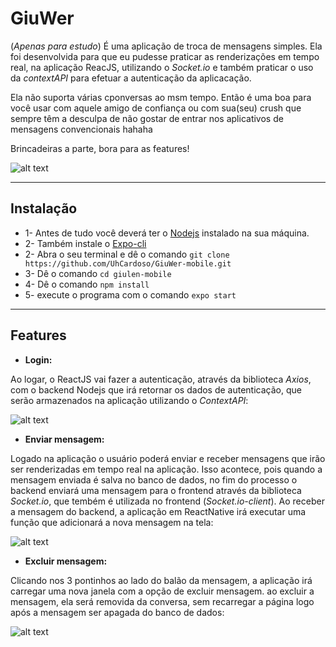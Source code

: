 # GiuWer
(*Apenas para estudo*)
É uma aplicação de troca de mensagens simples. Ela foi desenvolvida para que eu pudesse praticar as renderizações em tempo real, na aplicação ReacJS, utilizando o *Socket.io* e também praticar o uso da *contextAPI* para efetuar a autenticação da aplicacação.

Ela não suporta várias cponversas ao msm tempo. Então é uma boa para você usar com aquele amigo de confiança ou com sua(seu) crush que sempre têm a desculpa de não gostar de entrar nos aplicativos de mensagens convencionais hahaha

Brincadeiras a parte, bora para as features!

![alt text](https://thumbs2.imgbox.com/d2/66/2TGPEMOC_t.png)

---
## Instalação

- 1- Antes de tudo você deverá ter o [Nodejs](https://nodejs.org) instalado na sua máquina.
- 2- Também instale o [Expo-cli](https://docs.expo.io/workflow/expo-cli/)
- 2- Abra o seu terminal e dê o comando `git clone https://github.com/UhCardoso/GiuWer-mobile.git`
- 3- Dê o comando `cd giulen-mobile`
- 4- Dê o comando `npm install`
- 5- execute o programa com o comando `expo start`

---

## Features

- **Login:**

Ao logar, o ReactJS vai fazer a autenticação, através da biblioteca *Axios*, com o backend Nodejs que irá retornar os dados de autenticação, que serão armazenados na aplicação utilizando o *ContextAPI*:

![alt text](https://s4.gifyu.com/images/loginee7d39d1d665df34.gif)

- **Enviar mensagem:**

Logado na aplicação o usuário poderá enviar e receber mensagens que irão ser renderizadas em tempo real na aplicação. Isso acontece, pois quando a mensagem enviada é salva no banco de dados, no fim do processo o backend enviará uma mensagem para o frontend através da biblioteca *Socket.io*, que tembém é utilizada no frontend (*Socket.io-client*). Ao receber a mensagem do backend, a aplicação em ReactNative irá executar uma função que adicionará a nova mensagem na tela:

![alt text](https://s4.gifyu.com/images/send.gif)

- **Excluir mensagem:**

Clicando nos 3 pontinhos ao lado do balão da mensagem, a aplicação irá carregar uma nova janela com a opção de excluir mensagem. ao excluir a mensagem, ela será removida da conversa, sem recarregar a página logo após a mensagem ser apagada do banco de dados:

![alt text](https://s4.gifyu.com/images/delet.gif)
